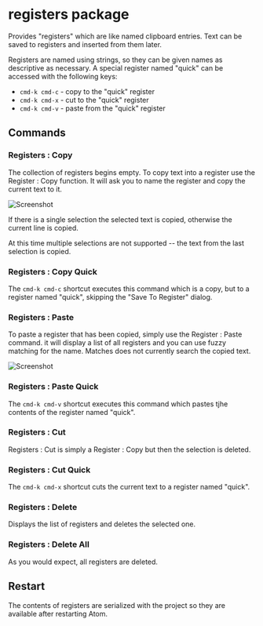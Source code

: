 # registers package

Provides "registers" which are like named clipboard entries.  Text can be saved to registers
and inserted from them later.

Registers are named using strings, so they can be given names as descriptive as necessary.  A
special register named "quick" can be accessed with the following keys:

* `cmd-k cmd-c` - copy to the "quick" register
* `cmd-k cmd-x` - cut to the "quick" register
* `cmd-k cmd-v` - paste from the "quick" register

## Commands

### Registers : Copy

The collection of registers begins empty.  To copy text into a register use the Register : Copy
function.  It will ask you to name the register and copy the current text to it.

![Screenshot](http://mkleehammer.github.com/atom-registers/images/save.png)

If there is a single selection the selected text is copied, otherwise the current line is
copied.

At this time multiple selections are not supported -- the text from the last selection is
copied.

### Registers : Copy Quick

The `cmd-k cmd-c` shortcut executes this command which is a copy, but to a register named
"quick", skipping the "Save To Register" dialog.

### Registers : Paste

To paste a register that has been copied, simply use the Register : Paste command.  it will
display a list of all registers and you can use fuzzy matching for the name.  Matches does not
currently search the copied text.

![Screenshot](http://mkleehammer.github.com/atom-registers/images/list.png)

### Registers : Paste Quick

The `cmd-k cmd-v` shortcut executes this command which pastes tjhe contents of the register
named "quick".

### Registers : Cut

Registers : Cut is simply a Register : Copy but then the selection is deleted.

### Registers : Cut Quick

The `cmd-k cmd-x` shortcut cuts the current text to a register named "quick".

### Registers : Delete

Displays the list of registers and deletes the selected one.

### Registers : Delete All

As you would expect, all registers are deleted.

## Restart

The contents of registers are serialized with the project so they are available
after restarting Atom.
